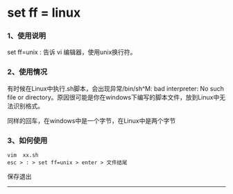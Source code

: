 # set ff = linux

### 1、使用说明

set ff=unix : 告诉 vi 编辑器，使用unix换行符。



### 2、使用情况

有时候在Linux中执行.sh脚本，会出现异常/bin/sh^M: bad interpreter: No such file or directory。原因很可能是你在windows下编写的脚本文件，放到Linux中无法识别格式。

同样的回车，在windows中是一个字节，在Linux中是两个字节



### 3、如何使用

```
vim  xx.sh
esc > : > set ff=unix > enter > 文件结尾
```

保存退出

------------------------------------------------
